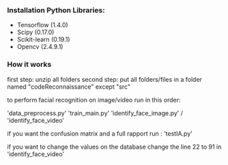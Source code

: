 
### Installation Python Libraries:

- Tensorflow (1.4.0)
- Scipy (0.17.0)
- Scikit-learn (0.19.1)
- Opencv (2.4.9.1)

### How it works


first step: unzip all folders
second step: put all folders/files in a folder named "codeReconnaissance" except "src"





to perform facial recognition on image/video run in this order:

'data_preprocess.py' 
'train_main.py' 
'identify_face_image.py' / 'identify_face_video'
 
 if you want the confusion matrix and a full rapport run :
 'testIA.py'
 
 if you want to change the values on the database change the line 22 to 91 in 'identify_face_video'
 
